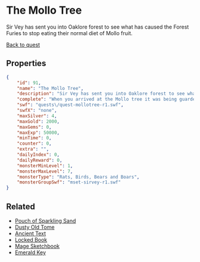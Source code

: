 # The Mollo Tree

Sir Vey has sent you into Oaklore forest to see what has caused the Forest Furies to stop eating their normal diet of Mollo fruit.

[Back to quest](../quests.md)

## Properties

```json
{
    "id": 91,
    "name": "The Mollo Tree",
    "description": "Sir Vey has sent you into Oaklore forest to see what has caused the Forest Furies to stop eating their normal diet of Mollo fruit.",
    "complete": "When you arrived at the Mollo tree it was being guarded by Vurr'men and the ground had been picked clean of the fallen fruit.",
    "swf": "quests\/quest-mollotree-r1.swf",
    "swfX": "none",
    "maxSilver": 4,
    "maxGold": 2000,
    "maxGems": 0,
    "maxExp": 50000,
    "minTime": 0,
    "counter": 0,
    "extra": "",
    "dailyIndex": 0,
    "dailyReward": 0,
    "monsterMinLevel": 1,
    "monsterMaxLevel": 7,
    "monsterType": "Rats, Birds, Bears and Boars",
    "monsterGroupSwf": "mset-sirvey-r1.swf"
}
```

## Related

- [Pouch of Sparkling Sand](../items/489-pouch-of-sparkling-sand.md)
- [Dusty Old Tome](../items/733-dusty-old-tome.md)
- [Ancient Text](../items/734-ancient-text.md)
- [Locked Book](../items/735-locked-book.md)
- [Mage Sketchbook](../items/736-mage-sketchbook.md)
- [Emerald Key](../items/15628-emerald-key.md)


